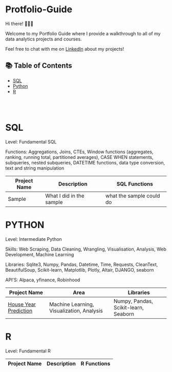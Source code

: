# Protfolio-Guide

Hi there! 🙋🏻‍♀️

Welcome to my Portfolio Guide where I provide a walkthrough to all of my data analytics projects and courses.

Feel free to chat with me on [LinkedIn](https://www.linkedin.com/in/katiehuangx/) about my projects!

## 📚 Table of Contents
- [SQL](#sql)
- [Python](#python)
- [R](#r)

<br></br>
# SQL
Level: Fundamental SQL

Functions: Aggregations, Joins, CTEs, Window functions (aggregates, ranking, running total, partitioned averages), CASE WHEN statements, subqueries, nested subqueries, DATETIME functions, data type conversion, text and string manipulation

| Project Name | Description | SQL Functions |
|---|---|---|
|Sample |What I did in the sample| what the sample could do|

# PYTHON
Level: Intermediate Python

Skills: Web Scraping, Data Cleaning, Wrangling, Visualisation, Analysis, Web Development, Machine Learning

Libraries: Sqlite3, Numpy, Pandas, Datetime, Time, Requests, CleanText, BeautifulSoup, Scikit-learn, Matplotlib, Plotly, Altair, DJANGO, seaborn

API'S: Alpaca, yfinance, Robinhood

| Project Name | Area | Libraries | 
|---|---|---|
| <a href="https://github.com/tybinning/pythonprojects/blob/main/Abspestos%20(5).ipynb"> House Year Prediction <a> | Machine Learning, Visualization, Analysis | Numpy, Pandas, Scikit-learn, Seaborn |

# R
Level: Fundamental R

| Project Name | Description | R Functions |
|---|---|---|
